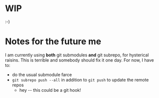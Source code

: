 # WIP

:-)

# Notes for the future me

I am currently using **both** git submodules **and** git subrepo, for hysterical raisins. This is terrible and somebody should fix it one day. For now, I have to:

* do the usual submodule farce
* `git subrepo push --all` in addition to `git push` to update the remote repos
  * hey -- this could be a git hook!
